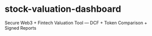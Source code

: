 # stock-valuation-dashboard
Secure Web3 + Fintech Valuation Tool — DCF + Token Comparison + Signed Reports
